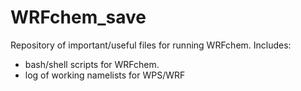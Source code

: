 # WRFchem_save

Repository of important/useful files for running WRFchem. Includes:
  - bash/shell scripts for WRFchem.
  - log of working namelists for WPS/WRF 
